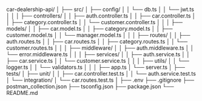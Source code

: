 car-dealership-api/
│
├── src/
│   ├── config/
│   │   └── db.ts
│   │   └── jwt.ts
│   │
│   ├── controllers/
│   │   ├── auth.controller.ts
│   │   ├── car.controller.ts
│   │   ├── category.controller.ts
│   │   └── customer.controller.ts
│   │
│   ├── models/
│   │   ├── car.model.ts
│   │   ├── category.model.ts
│   │   ├── customer.model.ts
│   │   └── manager.model.ts
│   │
│   ├── routes/
│   │   ├── auth.routes.ts
│   │   ├── car.routes.ts
│   │   ├── category.routes.ts
│   │   └── customer.routes.ts
│   │
│   ├── middleware/
│   │   ├── auth.middleware.ts
│   │   └── error.middleware.ts
│   │
│   ├── services/
│   │   ├── auth.service.ts
│   │   ├── car.service.ts
│   │   └── customer.service.ts
│   │
│   ├── utils/
│   │   └── logger.ts
│   │   └── validators.ts
│   │
│   ├── app.ts
│   └── server.ts
│
├── tests/
│   ├── unit/
│   │   ├── car.controller.test.ts
│   │   └── auth.service.test.ts
│   └── integration/
│       └── car.routes.test.ts
│
├── .env
├── .gitignore
├── postman_collection.json
├── tsconfig.json
├── package.json
└── README.md
